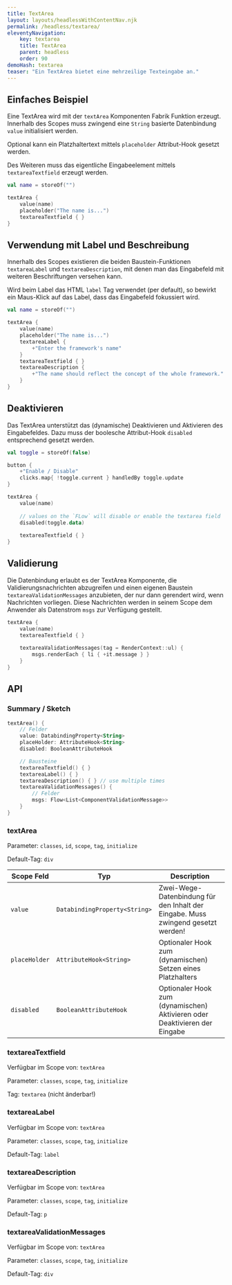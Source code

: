 ```yaml
---
title: TextArea
layout: layouts/headlessWithContentNav.njk
permalink: /headless/textarea/
eleventyNavigation:
    key: textarea
    title: TextArea
    parent: headless
    order: 90
demoHash: textarea
teaser: "Ein TextArea bietet eine mehrzeilige Texteingabe an."
---
```


## Einfaches Beispiel

Eine TextArea wird mit der `textArea` Komponenten Fabrik Funktion erzeugt. Innerhalb des Scopes muss zwingend
eine `String` basierte Datenbindung `value` initialisiert werden.

Optional kann ein Platzhaltertext mittels `placeholder` Attribut-Hook gesetzt werden.

Des Weiteren muss das eigentliche Eingabeelement mittels `textareaTextfield` erzeugt werden.

```kotlin
val name = storeOf("")

textArea {
    value(name)
    placeholder("The name is...")
    textareaTextfield { }
}
```

## Verwendung mit Label und Beschreibung

Innerhalb des Scopes existieren die beiden Baustein-Funktionen `textareaLabel` und `textareaDescription`, mit denen man
das Eingabefeld mit weiteren Beschriftungen versehen kann.

Wird beim Label das HTML `label` Tag verwendet (per default), so bewirkt ein Maus-Klick auf das Label, dass das
Eingabefeld fokussiert wird.

```kotlin
val name = storeOf("")

textArea {
    value(name)
    placeholder("The name is...")
    textareaLabel {
        +"Enter the framework's name"
    }
    textareaTextfield { }
    textareaDescription {
        +"The name should reflect the concept of the whole framework."
    }
}
```

## Deaktivieren

Das TextArea unterstützt das (dynamische) Deaktivieren und Aktivieren des Eingabefeldes. Dazu muss der boolesche
Attribut-Hook `disabled` entsprechend gesetzt werden.

```kotlin
val toggle = storeOf(false) 

button {
    +"Enable / Disable"
    clicks.map{ !toggle.current } handledBy toggle.update
}

textArea {
    value(name)
    
    // values on the `FLow` will disable or enable the textarea field
    disabled(toggle.data)
    
    textareaTextfield { }
}
```

## Validierung

Die Datenbindung erlaubt es der TextArea Komponente, die Validierungsnachrichten abzugreifen und einen eigenen
Baustein `textareaValidationMessages` anzubieten, der nur dann gerendert wird, wenn Nachrichten vorliegen.
Diese Nachrichten werden in seinem Scope dem Anwender als Datenstrom `msgs` zur Verfügung gestellt.

```kotlin
textArea {
    value(name)
    textareaTextfield { }
    
    textareaValidationMessages(tag = RenderContext::ul) {
        msgs.renderEach { li { +it.message } }
    }
}
```

## API

### Summary / Sketch
```kotlin
textArea() {
    // Felder
    value: DatabindingProperty<String>
    placeHolder: AttributeHook<String>
    disabled: BooleanAttributeHook

    // Bausteine
    textareaTextfield() { }
    textareaLabel() { }
    textareaDescription() { } // use multiple times
    textareaValidationMessages() {
        // Felder
        msgs: Flow<List<ComponentValidationMessage>>
    }
}
```

### textArea

Parameter: `classes`, `id`, `scope`, `tag`, `initialize`

Default-Tag: `div`

| Scope Feld    | Typ                           | Description                                                                      |
|---------------|-------------------------------|----------------------------------------------------------------------------------|
| `value`       | `DatabindingProperty<String>` | Zwei-Wege-Datenbindung für den Inhalt der Eingabe. Muss zwingend gesetzt werden! |
| `placeHolder` | `AttributeHook<String>`       | Optionaler Hook zum (dynamischen) Setzen eines Platzhalters                      |
| `disabled`    | `BooleanAttributeHook`        | Optionaler Hook zum (dynamischen) Aktivieren oder Deaktivieren der Eingabe       |


### textareaTextfield

Verfügbar im Scope von: `textArea`

Parameter: `classes`, `scope`, `tag`, `initialize`

Tag: `textarea` (nicht änderbar!)


### textareaLabel

Verfügbar im Scope von: `textArea`

Parameter: `classes`, `scope`, `tag`, `initialize`

Default-Tag: `label`


### textareaDescription

Verfügbar im Scope von: `textArea`

Parameter: `classes`, `scope`, `tag`, `initialize`

Default-Tag: `p`


### textareaValidationMessages

Verfügbar im Scope von: `textArea`

Parameter: `classes`, `scope`, `tag`, `initialize`

Default-Tag: `div`